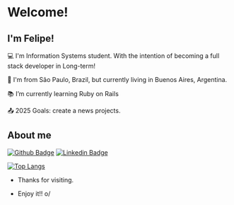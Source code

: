 
# Welcome!

 

## I'm Felipe!

 

:computer: I'm Information Systems student.
With the intention of becoming a full stack developer in Long-term!

:house_with_garden: I'm from São Paulo, Brazil, but currently living in Buenos Aires, Argentina.

:books: I’m currently learning Ruby on Rails

:outbox_tray: 2025 Goals: create a news projects.



## About me

[![Github Badge](https://img.shields.io/badge/-Github-000?style=flat-square&logo=Github&logoColor=white&link=https://github.com/felipefassis97)](https://github.com/felipefassis97)
[![Linkedin Badge](https://img.shields.io/badge/-LinkedIn-blue?style=flat-square&logo=Linkedin&logoColor=white&link=https://www.linkedin.com/in/felipef-assis)](https://www.linkedin.com/in/felipef-assis)


<div style="width: 200px;">
<a href="https://github.com/SeuPerfilAqui/github-readme-stats">
  <img src="https://github-readme-stats.vercel.app/api/top-langs/?username=felipefassis97&langs_count=8" alt="Top Langs" />
</a>
</div>



- Thanks for visiting.

- Enjoy it!! o/

